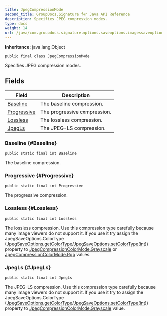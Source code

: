 ```yaml
---
title: JpegCompressionMode
second_title: GroupDocs.Signature for Java API Reference
description: Specifies JPEG compression modes.
type: docs
weight: 14
url: /java/com.groupdocs.signature.options.saveoptions.imagessaveoptions/jpegcompressionmode/
---
```

**Inheritance:**
java.lang.Object
```
public final class JpegCompressionMode
```

Specifies JPEG compression modes.
## Fields

| Field | Description |
| --- | --- |
| [Baseline](#Baseline) | The baseline compression. |
| [Progressive](#Progressive) | The progressive compression. |
| [Lossless](#Lossless) | The lossless compression. |
| [JpegLs](#JpegLs) | The JPEG-LS compression. |
### Baseline {#Baseline}
```
public static final int Baseline
```


The baseline compression.

### Progressive {#Progressive}
```
public static final int Progressive
```


The progressive compression.

### Lossless {#Lossless}
```
public static final int Lossless
```


The lossless compression. Use this compression type carefully because many image viewers do not support it. If you use it try assign the  JpegSaveOptions.ColorType ([JpegSaveOptions.getColorType](../../com.groupdocs.signature.options.saveoptions.imagessaveoptions/jpegsaveoptions\#getColorType)/[JpegSaveOptions.setColorType(int)](../../com.groupdocs.signature.options.saveoptions.imagessaveoptions/jpegsaveoptions\#setColorType-int-)) property to [JpegCompressionColorMode.Grayscale](../../com.groupdocs.signature.options.saveoptions.imagessaveoptions/jpegcompressioncolormode\#Grayscale) or [JpegCompressionColorMode.Rgb](../../com.groupdocs.signature.options.saveoptions.imagessaveoptions/jpegcompressioncolormode\#Rgb) values.

### JpegLs {#JpegLs}
```
public static final int JpegLs
```


The JPEG-LS compression. Use this compression type carefully because many image viewers do not support it. If you use it try to assign the  JpegSaveOptions.ColorType ([JpegSaveOptions.getColorType](../../com.groupdocs.signature.options.saveoptions.imagessaveoptions/jpegsaveoptions\#getColorType)/[JpegSaveOptions.setColorType(int)](../../com.groupdocs.signature.options.saveoptions.imagessaveoptions/jpegsaveoptions\#setColorType-int-)) property to [JpegCompressionColorMode.Grayscale](../../com.groupdocs.signature.options.saveoptions.imagessaveoptions/jpegcompressioncolormode\#Grayscale) value.

